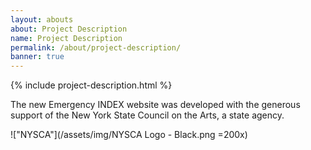 ```yaml
---
layout: abouts
about: Project Description
name: Project Description
permalink: /about/project-description/
banner: true
---
```


{% include project-description.html %}

The new Emergency INDEX website was developed with the generous support of the New York State Council on the Arts, a state agency.

!["NYSCA"](/assets/img/NYSCA Logo - Black.png =200x)
